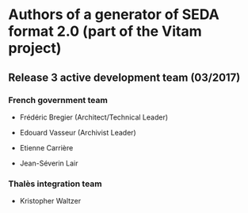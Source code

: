 # Authors of a generator of SEDA format 2.0 (part of the Vitam project)

## Release 3 active development team (03/2017)

### French government team

* Frédéric Bregier (Architect/Technical Leader)
* Edouard Vasseur (Archivist Leader)

* Etienne Carrière
* Jean-Séverin Lair

### Thalès integration team

* Kristopher Waltzer
